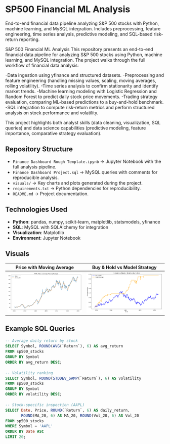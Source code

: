 # SP500 Financial ML Analysis
End-to-end financial data pipeline analyzing S&P 500 stocks with Python, machine learning, and MySQL integration. Includes preprocessing, feature engineering, time series analysis, predictive modeling, and SQL-based risk-return reporting.

S&P 500 Financial ML Analysis
This repository presents an end-to-end financial data pipeline for analyzing S&P 500 stocks using Python, machine learning, and MySQL integration. The project walks through the full workflow of financial data analysis:

-Data ingestion using yfinance and structured datasets.
-Preprocessing and feature engineering (handling missing values, scaling, moving averages, rolling volatility).
-Time series analysis to confirm stationarity and identify market trends.
-Machine learning modeling with Logistic Regression and Random Forest to predict daily stock price movements.
-Trading strategy evaluation, comparing ML-based predictions to a buy-and-hold benchmark.
-SQL integration to compute risk-return metrics and perform structured analysis on stock performance and volatility.

This project highlights both analyst skills (data cleaning, visualization, SQL queries) and data science capabilities (predictive modeling, feature importance, comparative strategy evaluation).

## Repository Structure
- `Finance Dashboard Rough Template.ipynb` → Jupyter Notebook with the full analysis pipeline.  
- `Finance Dashboard Project.sql` → MySQL queries with comments for reproducible analysis.  
- `visuals/` → Key charts and plots generated during the project.  
- `requirements.txt` → Python dependencies for reproducibility.  
- `README.md` → Project documentation.  

## Technologies Used
- **Python**: pandas, numpy, scikit-learn, matplotlib, statsmodels, yfinance  
- **SQL**: MySQL with SQLAlchemy for integration  
- **Visualization**: Matplotlib  
- **Environment**: Jupyter Notebook  

## Visuals

| Price with Moving Average | Buy & Hold vs Model Strategy |
|---------------------------|-------------------------------|
| ![Price vs MA](visuals/PriceAndMA.png) | ![Buy & Hold](visuals/Buy:Hold.png) |


## Example SQL Queries

```sql
-- Average daily return by stock
SELECT Symbol, ROUND(AVG(`Return`), 6) AS avg_return
FROM sp500_stocks
GROUP BY Symbol
ORDER BY avg_return DESC;

-- Volatility ranking
SELECT Symbol, ROUND(STDDEV_SAMP(`Return`), 6) AS volatility
FROM sp500_stocks
GROUP BY Symbol
ORDER BY volatility DESC;

-- Stock-specific inspection (AAPL)
SELECT Date, Price, ROUND(`Return`, 6) AS daily_return, 
       ROUND(MA_20, 6) AS MA_20, ROUND(Vol_20, 6) AS Vol_20
FROM sp500_stocks
WHERE Symbol = 'AAPL'
ORDER BY Date ASC
LIMIT 20;
